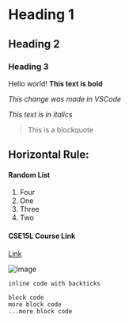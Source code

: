 # Heading 1
## Heading 2
### Heading 3

Hello world!
**This text is bold**

*This change was made in VSCode*

*This text is in italics*
> This is a blockquote

Horizontal Rule:
---

#### Random List
1. Four
2. One
3. Three
4. Two

#### CSE15L Course Link
[Link](https://canvas.ucsd.edu/courses/35489)

![Image](https://commonmark.org/help/images/favicon.png)

`inline code with backticks`

```
block code
more block code 
...more block code
```
